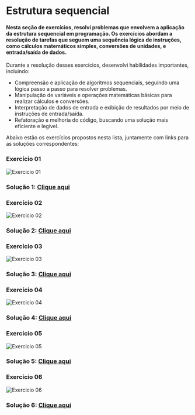 # Estrutura sequencial

#### Nesta seção de exercícios, resolvi problemas que envolvem a aplicação da estrutura sequencial em programação. Os exercícios abordam a resolução de tarefas que seguem uma sequência lógica de instruções, como cálculos matemáticos simples, conversões de unidades, e entrada/saída de dados.

Durante a resolução desses exercícios, desenvolvi habilidades importantes, incluindo:
- Compreensão e aplicação de algoritmos sequenciais, seguindo uma lógica passo a passo para resolver problemas.
- Manipulação de variáveis e operações matemáticas básicas para realizar cálculos e conversões.
- Interpretação de dados de entrada e exibição de resultados por meio de instruções de entrada/saída.
- Refatoração e melhoria do código, buscando uma solução mais eficiente e legível.

Abaixo estão os exercícios propostos nesta lista, juntamente com links para as soluções correspondentes:

###  Exercício 01
<img src="1.png" alt="Exercicio 01">

### Solução 1: [Clique aqui](/Exercícios/Estrutura%20sequencial/src/exercicio01/Program.java)


###  Exercício 02
<img src="2.png" alt="Exercicio 02">

### Solução 2: [Clique aqui](/Exercícios/Estrutura%20sequencial/src/exercicio02/Program.java)


###  Exercício 03
<img src="3.png" alt="Exercicio 03">

### Solução 3: [Clique aqui](/Exercícios/Estrutura%20sequencial/src/exercicio03/Program.java)

###  Exercício 04
<img src="4.png" alt="Exercicio 04">

### Solução 4: [Clique aqui](/Exercícios/Estrutura%20sequencial/src/exercicio04/Program.java)

###  Exercício 05
<img src="5.png" alt="Exercicio 05">

### Solução 5: [Clique aqui](/Exercícios/Estrutura%20sequencial/src/exercicio05/Program.java)

###  Exercício 06
<img src="6.png" alt="Exercicio 06">

### Solução 6: [Clique aqui](/Exercícios/Estrutura%20sequencial/src/exercicio06/Program.java)
